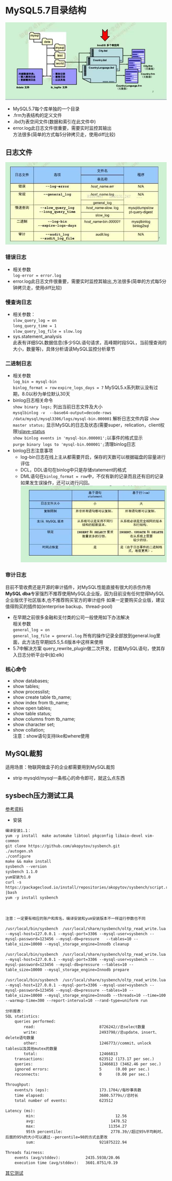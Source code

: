 # MySQL5.7目录结构

![](images/Data_dir01.jpg)

- MySQL5.7每个库单独的一个目录
- .frm为表结构的定义文件
- .ibd为表空间文件(数据和索引在此文件中)
- error.log此日志文件很重要，需要实时监控其输出  
  方法很多(简单的方式每5分钟拷贝走，使用diff比较)

## 日志文件  

![](images/Data_dir02.jpg)

### 错误日志

- 相关参数  
  `log-error = error.log`
- error.log此日志文件很重要，需要实时监控其输出,方法很多(简单的方式每5分钟拷贝走，使用diff比较)


### 慢查询日志
- 相关参数：  
  `slow_query_log = on`  
  `long_query_time = 1`  
  `slow_query_log_file = slow.log`  
- sys.statement_analysis  
   此表有详细SQL数据信息(多少SQL语句请求，高峰期时段SQL，当前慢查询的大小，数量等)，具体分析请读MySQL监控分析章节
   
### 二进制日志
- 相关参数  
  `log_bin = mysql-bin`  
  `binlog_format = row`
  `expire_logs_days = 7` MySQL5.x系列默认没有过期，8.0以秒为单位默认30天
- binlog日志相关命令   
  `show binary logs;` 列出当前日志文件及大小  
  `mysqlbinlog -v  --base64-output=decode-rows  /data/mysql/mysql3306/logs/mysql-bin.000001` 解析日志文件内容
  `show master status;` 显示MySQL的日志及状态(需要super，relication，client权限)[slave-status](https://www.cnblogs.com/paul8339/p/7615310.html)   
  `show binlog events in 'mysql-bin.000001';`以事件的格式显示  
  `purge binary logs to 'mysql-bin.000001';`清理binlog日志  
- binlog日志注意事项
	- log-bin日志在线上主从都需要开启，保存的天数可以根据磁盘的容量进行评估
	- DCL，DDL语句在binlog中只是存储statement的格式
	- DML语句在`binlog_format = row`中，不仅有新的记录而且还有旧的记录  
	  如果发生误操作，还可以进行闪回。  
![](images/Data_dir03.jpg)

### 审计日志
目前不管收费还是开源的审计插件，对MySQL性能直接有很大的杀伤作用  
**MySQL dba**专家强烈不推荐使用MySQL企业版，因为目前没有任何觉得MySQL企业版优于社区版本,也不推荐购买官方的审计组件
如果一定要购买企业版，建议值得购买的插件如(enterprise backup、thread-pool)  
- 在早期之前很多金融和支付类的公司一般使用如下办法解决  
   相关参数  
  `general_log = on`   
  `general_log_file = general.log`
   所有的操作记录全部放到general.log里面，此方法在早期如5.5,5.6版本中这样来使用
- 5.7中解决方案
  query_rewrite_plugin做二次开发，拦截MySQL语句，使其存入日志分析平台中(如:elk)
  
### 核心命令
- show databases;
- show tables;
- show processlist;
- show create table tb_name;
- show index from tb_name;
- show open tables;
- show table status;
- show columns from tb_name;
- show character set;
- show collation;  
注意：show语句支持like和where使用

## MySQL裁剪
适用场景：物联网做盒子的企业都需要用到MySQL裁剪
- strip mysqld/mysql一条核心的命令即可，就这么点东西

## sysbech压力测试工具
[参考资料](https://github.com/akopytov/sysbench/blob/master/README.md)

- 安装
```
编译安装1.1：
yum -y install  make automake libtool pkgconfig libaio-devel vim-common
git clone https://github.com/akopytov/sysbench.git
./autogen.sh
./configure
make && make install
sysbench --version
sysbench 1.1.0
yum安装为1.0
curl -s https://packagecloud.io/install/repositories/akopytov/sysbench/script.rpm.sh |bash
yum -y install sysbench



注意：一定要有相应的账户和库名，编译安装和yum安装版本不一样运行参数也不同

/usr/local/bin/sysbench  /usr/local/share/sysbench/oltp_read_write.lua    --mysql-host=127.0.0.1 --mysql-port=3306 --mysql-user=sysbench --mysql-password=123456 --mysql-db=pressure   --tables=10 --table_size=10000 --mysql_storage_engine=Innodb cleanup

/usr/local/bin/sysbench  /usr/local/share/sysbench/oltp_read_write.lua    --mysql-host=127.0.0.1 --mysql-port=3306 --mysql-user=sysbench --mysql-password=123456 --mysql-db=pressure --tables=10 --table_size=10000 --mysql_storage_engine=Innodb prepare

/usr/local/bin/sysbench  /usr/local/share/sysbench/oltp_read_write.lua    --mysql-host=127.0.0.1 --mysql-port=3306 --mysql-user=sysbench --mysql-password=123456 --mysql-db=pressure --tables=10 --table_size=10000 --mysql_storage_engine=Innodb --threads=10 --time=100  --warmup-time=300 --report-interval=10 --rand-type=uniform run

分析报表：
SQL statistics:
    queries performed:
        read:                            8726242//总select数量
        write:                           2493798//总update、insert、delete语句数量
        other:                           1246773//commit、unlock tables以及其他mutex的数量
        total:                           12466813
    transactions:                        623512 (173.17 per sec.)
    queries:                             12466813 (3462.46 per sec.)
    ignored errors:                      5      (0.00 per sec.)
    reconnects:                          0      (0.00 per sec.)

Throughput:
    events/s (eps):                      173.1704//每秒事务数
    time elapsed:                        3600.5779s//总时长
    total number of events:              623512

Latency (ms):
         min:                                   12.56
         avg:                                 1478.52
         max:                                11354.27
         95th percentile:                     2778.39//超过95%平均耗时，后面的95%的大小可以通过--percentile=98的方式去更改
         sum:                            921875222.94

Threads fairness:
    events (avg/stddev):           2435.5938/20.06
    execution time (avg/stddev):   3601.0751/0.19

```

[其它测试](http://wangshengzhuang.com/2017/05/22/%E6%95%B0%E6%8D%AE%E5%BA%93%E7%9B%B8%E5%85%B3/MySQL/%E6%80%A7%E8%83%BD%E6%B5%8B%E8%AF%95/Sysbench%E8%BF%9B%E8%A1%8CCPU%20%E5%86%85%E5%AD%98%20IO%20%E7%BA%BF%E7%A8%8B%20mutex%E6%B5%8B%E8%AF%95%E4%BE%8B%E5%AD%90/)






